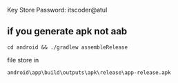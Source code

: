 Key Store Password: itscoder@atul

## if you generate apk not aab
```
cd android && ./gradlew assembleRelease
```
file store in
```
android\app\build\outputs\apk\release\app-release.apk
```

